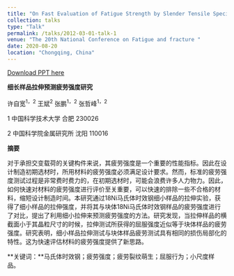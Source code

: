 ```yaml
---
title: "On Fast Evaluation of Fatigue Strength by Slender Tensile Specimen"
collection: talks
type: "Talk"
permalink: /talks/2012-03-01-talk-1
venue: "The 20th National Conference on Fatigue and fracture "
date: 2020-08-20
location: "Chongqing, China"
---
```


<a href='http://xuzikuan12.github.io/files/ppt1.pdf'>Download PPT here</a>

**细长样品拉伸预测疲劳强度研究**

许自宽<sup>1，2</sup> 王斌<sup>2</sup> 张鹏<sup>1，2</sup> 张哲峰<sup>1，2</sup>

1 中国科学技术大学 合肥 230026

2 中国科学院金属研究所 沈阳 110016

**摘要**

对于承担交变载荷的关键构件来说，其疲劳强度是一个重要的性能指标。因此在设计制造初期选材时，所用材料的疲劳强度必须满足设计要求。然而，标准的疲劳强度测试过程是非常费时费力的，在初期选材时，可能会浪费许多人力物力。因此，如何快速对材料的疲劳强度进行评价至关重要，可以快速的排除一些不合格的材料，缩短设计制造时间。本研究通过18Ni马氏体时效钢细小样品的拉伸实验，获得了细小样品的拉伸强度，并将其与块体18Ni马氏体时效钢样品的疲劳强度进行了对比，提出了利用细小拉伸来预测疲劳强度的方法。研究发现，当拉伸样品的横截面小于其晶粒尺寸的时候，拉伸测试所获得的屈服强度近似等于块体样品的疲劳强度。研究表明，细小样品拉伸测试与块体样品疲劳测试具有相同的损伤局部化的特性。这为快速评估材料的疲劳强度提供了新思路。

**关键词：**马氏体时效钢；疲劳强度；疲劳裂纹萌生；屈服行为；小尺度样品。
